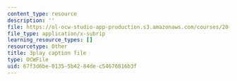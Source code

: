 ```yaml
---
content_type: resource
description: ''
file: https://ol-ocw-studio-app-production.s3.amazonaws.com/courses/20-219-becoming-the-next-bill-nye-writing-and-hosting-the-educational-show-january-iap-2015/67f3d6be01355b4284dec54676816b3f_qkkI9Z9tKvo.vtt
file_type: application/x-subrip
learning_resource_types: []
resourcetype: Other
title: 3play caption file
type: OCWFile
uid: 67f3d6be-0135-5b42-84de-c54676816b3f
---
```

